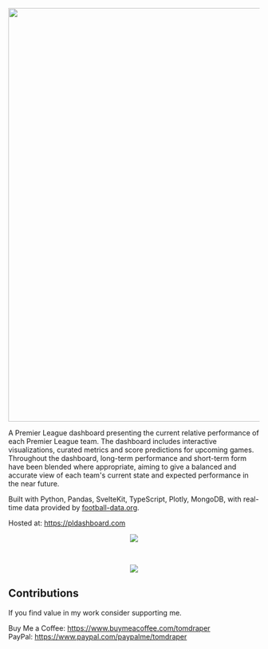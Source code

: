 <p align="center">
  <img width="830" src="https://user-images.githubusercontent.com/41476809/227160125-c2fdc601-9e32-431c-9ecf-fb0046041c4f.png" />
</p>

A Premier League dashboard presenting the current relative performance of each Premier League team. The dashboard includes interactive visualizations, curated metrics and score predictions for upcoming games. Throughout the dashboard, long-term performance and short-term form have been blended where appropriate, aiming to give a balanced and accurate view of each team's current state and expected performance in the near future.

Built with Python, Pandas, SvelteKit, TypeScript, Plotly, MongoDB, with real-time data provided by <a href="https://www.football-data.org/">football-data.org</a>. 

Hosted at: https://pldashboard.com

<p align="center">
  <img src="https://user-images.githubusercontent.com/41476809/193349259-57712d5f-085b-4376-9b67-2e817756772d.png"/>
</p>
<br>
<p align="center">
  <img src="https://user-images.githubusercontent.com/41476809/207646620-e3b2ab27-879c-4926-b91c-75a7e435be17.png"/>
</p>

## Contributions

If you find value in my work consider supporting me.

Buy Me a Coffee: https://www.buymeacoffee.com/tomdraper<br>
PayPal: https://www.paypal.com/paypalme/tomdraper
